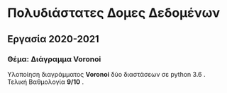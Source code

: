 # Πολυδιάστατες Δομες Δεδομένων 
## Εργασία 2020-2021
### Θέμα: Διάγραμμα Voronoi 
Υλοποίηση διαγράμματος **Voronoi** δύο διαστάσεων σε python 3.6 . <br> Τελική Βαθμολογία **9/10** .
